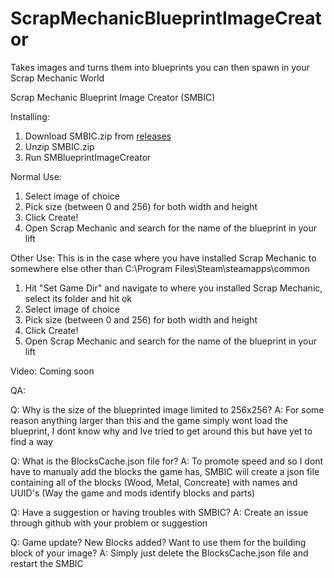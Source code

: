 # ScrapMechanicBlueprintImageCreator
Takes images and turns them into blueprints you can then spawn in your Scrap Mechanic World

Scrap Mechanic Blueprint Image Creator (SMBIC)

Installing:
1. Download SMBIC.zip from [releases](https://github.com/Nova1545/ScrapMechanicBlueprintImageCreator/releases/tag/1.0)
2. Unzip SMBIC.zip
3. Run SMBlueprintImageCreator

Normal Use:
1. Select image of choice
2. Pick size (between 0 and 256) for both width and height
3. Click Create!
4. Open Scrap Mechanic and search for the name of the blueprint in your lift

Other Use:
This is in the case where you have installed Scrap Mechanic to somewhere else other than C:\Program Files\Steam\steamapps\common
1. Hit "Set Game Dir" and navigate to where you installed Scrap Mechanic, select its folder and hit ok
2. Select image of choice
3. Pick size (between 0 and 256) for both width and height
4. Click Create!
5. Open Scrap Mechanic and search for the name of the blueprint in your lift

Video: Coming soon

QA:

Q: Why is the size of the blueprinted image limited to 256x256?
A: For some reason anything larger than this and the game simply wont load the blueprint, I dont know why and Ive tried to get around this but have yet to find a way

Q: What is the BlocksCache.json file for?
A: To promote speed and so I dont have to manualy add the blocks the game has, SMBIC will create a json file containing all of the blocks (Wood, Metal, Concreate) with names and UUID's (Way the game and mods identify blocks and parts)

Q: Have a suggestion or having troubles with SMBIC?
A: Create an issue through github with your problem or suggestion

Q: Game update? New Blocks added? Want to use them for the building block of your image?
A: Simply just delete the BlocksCache.json file and restart the SMBIC
